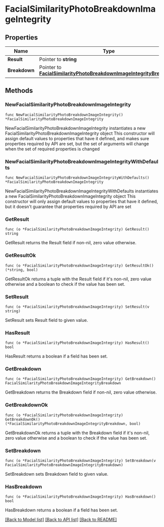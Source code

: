 # FacialSimilarityPhotoBreakdownImageIntegrity

## Properties

Name | Type | Description | Notes
------------ | ------------- | ------------- | -------------
**Result** | Pointer to **string** |  | [optional] 
**Breakdown** | Pointer to [**FacialSimilarityPhotoBreakdownImageIntegrityBreakdown**](FacialSimilarityPhotoBreakdownImageIntegrityBreakdown.md) |  | [optional] 

## Methods

### NewFacialSimilarityPhotoBreakdownImageIntegrity

`func NewFacialSimilarityPhotoBreakdownImageIntegrity() *FacialSimilarityPhotoBreakdownImageIntegrity`

NewFacialSimilarityPhotoBreakdownImageIntegrity instantiates a new FacialSimilarityPhotoBreakdownImageIntegrity object
This constructor will assign default values to properties that have it defined,
and makes sure properties required by API are set, but the set of arguments
will change when the set of required properties is changed

### NewFacialSimilarityPhotoBreakdownImageIntegrityWithDefaults

`func NewFacialSimilarityPhotoBreakdownImageIntegrityWithDefaults() *FacialSimilarityPhotoBreakdownImageIntegrity`

NewFacialSimilarityPhotoBreakdownImageIntegrityWithDefaults instantiates a new FacialSimilarityPhotoBreakdownImageIntegrity object
This constructor will only assign default values to properties that have it defined,
but it doesn't guarantee that properties required by API are set

### GetResult

`func (o *FacialSimilarityPhotoBreakdownImageIntegrity) GetResult() string`

GetResult returns the Result field if non-nil, zero value otherwise.

### GetResultOk

`func (o *FacialSimilarityPhotoBreakdownImageIntegrity) GetResultOk() (*string, bool)`

GetResultOk returns a tuple with the Result field if it's non-nil, zero value otherwise
and a boolean to check if the value has been set.

### SetResult

`func (o *FacialSimilarityPhotoBreakdownImageIntegrity) SetResult(v string)`

SetResult sets Result field to given value.

### HasResult

`func (o *FacialSimilarityPhotoBreakdownImageIntegrity) HasResult() bool`

HasResult returns a boolean if a field has been set.

### GetBreakdown

`func (o *FacialSimilarityPhotoBreakdownImageIntegrity) GetBreakdown() FacialSimilarityPhotoBreakdownImageIntegrityBreakdown`

GetBreakdown returns the Breakdown field if non-nil, zero value otherwise.

### GetBreakdownOk

`func (o *FacialSimilarityPhotoBreakdownImageIntegrity) GetBreakdownOk() (*FacialSimilarityPhotoBreakdownImageIntegrityBreakdown, bool)`

GetBreakdownOk returns a tuple with the Breakdown field if it's non-nil, zero value otherwise
and a boolean to check if the value has been set.

### SetBreakdown

`func (o *FacialSimilarityPhotoBreakdownImageIntegrity) SetBreakdown(v FacialSimilarityPhotoBreakdownImageIntegrityBreakdown)`

SetBreakdown sets Breakdown field to given value.

### HasBreakdown

`func (o *FacialSimilarityPhotoBreakdownImageIntegrity) HasBreakdown() bool`

HasBreakdown returns a boolean if a field has been set.


[[Back to Model list]](../README.md#documentation-for-models) [[Back to API list]](../README.md#documentation-for-api-endpoints) [[Back to README]](../README.md)


